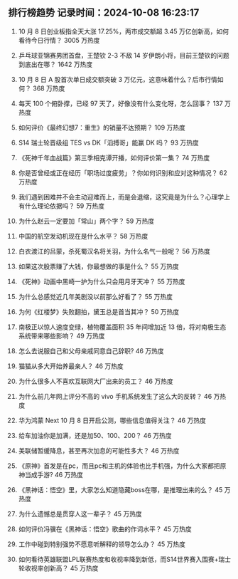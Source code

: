 
## 排行榜趋势 记录时间：2024-10-08 16:23:17
  
  1. 10 月 8 日创业板指全天大涨 17.25%，两市成交额超 3.45 万亿创新高，如何看待今日行情？ 3005 万热度
    
  2. 乒乓球亚锦赛男团首盘，王楚钦 2-3 不敌 14 岁伊朗小将，目前王楚钦的问题到底出在哪？ 1642 万热度
    
  3. 10 月 8 日 A 股首次单日成交额突破 3 万亿元，这意味着什么？后市行情如何？ 368 万热度
    
  4. 每天 100 个俯卧撑，已经 97 天了，好像没有什么变化呀，怎么回事？ 137 万热度
    
  5. 如何评价《最终幻想7：重生》的销量不达预期？ 109 万热度
    
  6. S14 瑞士轮晋级组 TES vs DK「滔搏哥」能赢 DK 吗？ 93 万热度
    
  7. 《死神千年血战篇》第三季相克谭开播，如何评价第一集？ 74 万热度
    
  8. 你是否曾经或正在经历「职场过度疲劳」？你如何识别和应对这种情况？ 62 万热度
    
  9. 我们遇到困难并不会主动迎难而上，而是会退缩，这究竟是为什么？心理学上有什么理论依据吗？ 59 万热度
    
  10. 为什么赵云一定要加「常山」两个字？ 59 万热度
    
  11. 中国的航空发动机现在是什么水平？ 58 万热度
    
  12. 白衣渡江的吕蒙，杀死蜀汉名将关羽，为什么名气一般呢？ 56 万热度
    
  13. 如果这次股票赚了大钱，你最想做的事是什么？ 55 万热度
    
  14. 《死神》动画中黑崎一护为什么只会用月牙天冲？ 55 万热度
    
  15. 为什么总感觉近几年美剧没以前那么好看了？ 55 万热度
    
  16. 为何《红楼梦》失败翻拍，黛玉总是首当其冲？ 50 万热度
    
  17. 南极正以惊人速度变绿，植物覆盖面积 35 年间增加近 13 倍，将对南极生态系统带来哪些影响？ 49 万热度
    
  18. 怎么去说服自己和父母亲戚同意自己辞职? 46 万热度
    
  19. 猫猫从多大开始养最亲人？ 46 万热度
    
  20. 为什么很多人不喜欢互联网大厂出来的员工？ 46 万热度
    
  21. 为什么前几年网上评分不高的 vivo 手机系统发生了这么大的反转？ 46 万热度
    
  22. 华为鸿蒙 Next 10 月 8 日开启公测，哪些信息值得关注？ 46 万热度
    
  23. 给车加油你是加满，还是加50、100、200？ 46 万热度
    
  24. 美联储暂缓降息，甚至再次加息的可能性多大？ 46 万热度
    
  25. 《原神》首发是在pc，而且pc和主机的体验也比手机强，为什么大家都把原神当成手游? 46 万热度
    
  26. 《黑神话：悟空》里，大家怎么知道隐藏boss在哪，是推理出来的么？ 45 万热度
    
  27. 为什么遗憾总是贯穿人这一辈子？ 45 万热度
    
  28. 如何评价冯骥在《黑神话：悟空》歌曲的作词水平？ 45 万热度
    
  29. 工作中碰到特别强势不愿意听解释的领导怎么办？ 45 万热度
    
  30. 如何看待英雄联盟LPL联赛热度和收视率降到新低，而S14世界赛入围赛+瑞士轮收视率创新高？ 45 万热度
    